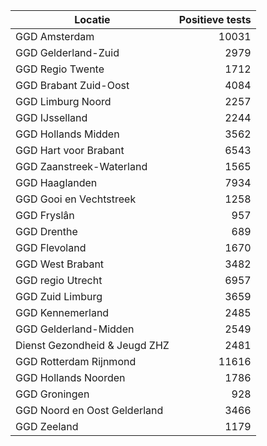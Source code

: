 | Locatie | Positieve tests |
|---------|----------------:|
| GGD Amsterdam                            | 10031 |
| GGD Gelderland-Zuid                      |  2979 |
| GGD Regio Twente                         |  1712 |
| GGD Brabant Zuid-Oost                    |  4084 |
| GGD Limburg Noord                        |  2257 |
| GGD IJsselland                           |  2244 |
| GGD Hollands Midden                      |  3562 |
| GGD Hart voor Brabant                    |  6543 |
| GGD Zaanstreek-Waterland                 |  1565 |
| GGD Haaglanden                           |  7934 |
| GGD Gooi en Vechtstreek                  |  1258 |
| GGD Fryslân                              |   957 |
| GGD Drenthe                              |   689 |
| GGD Flevoland                            |  1670 |
| GGD West Brabant                         |  3482 |
| GGD regio Utrecht                        |  6957 |
| GGD Zuid Limburg                         |  3659 |
| GGD Kennemerland                         |  2485 |
| GGD Gelderland-Midden                    |  2549 |
| Dienst Gezondheid & Jeugd ZHZ            |  2481 |
| GGD Rotterdam Rijnmond                   | 11616 |
| GGD Hollands Noorden                     |  1786 |
| GGD Groningen                            |   928 |
| GGD Noord en Oost Gelderland             |  3466 |
| GGD Zeeland                              |  1179 |
